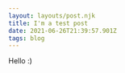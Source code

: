 ```yaml
---
layout: layouts/post.njk
title: I'm a test post
date: 2021-06-26T21:39:57.901Z
tags: blog
---
```

Hello :)